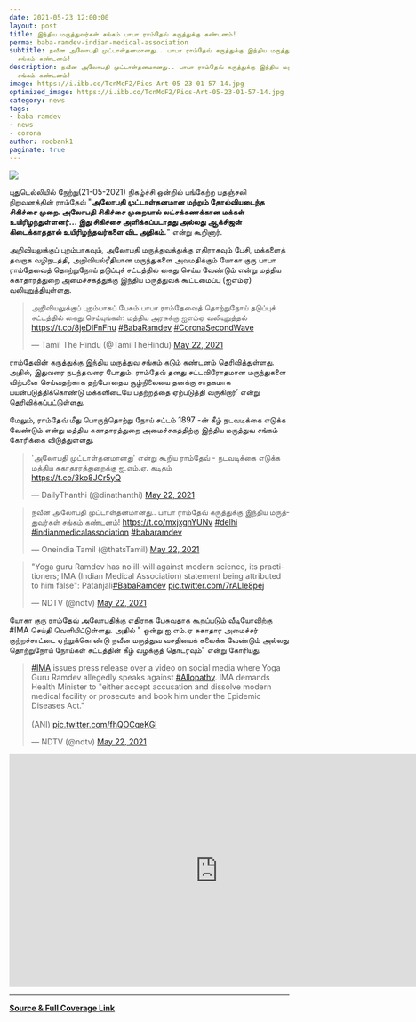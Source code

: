 ```yaml
---
date: 2021-05-23 12:00:00 
layout: post
title: இந்திய மருத்துவர்கள் சங்கம் பாபா ராம்தேவ் கருத்துக்கு கண்டனம்!
perma: baba-ramdev-indian-medical-association
subtitle: நவீன அலோபதி முட்டாள்தனமானது.. பாபா ராம்தேவ் கருத்துக்கு இந்திய மருத்துவர்கள்
  சங்கம் கண்டனம்!
description: நவீன அலோபதி முட்டாள்தனமானது.. பாபா ராம்தேவ் கருத்துக்கு இந்திய மருத்துவர்கள்
  சங்கம் கண்டனம்!
image: https://i.ibb.co/TcnMcF2/Pics-Art-05-23-01-57-14.jpg
optimized_image: https://i.ibb.co/TcnMcF2/Pics-Art-05-23-01-57-14.jpg  
category: news
tags:
- baba ramdev
- news
- corona  
author: roobank1
paginate: true
---
```

<a href="https://hits.seeyoufarm.com"><img src="https://hits.seeyoufarm.com/api/count/incr/badge.svg?url=baba-ramdev-indian medical association&count_bg=%230F0E0E&title_bg=%23000000&icon=reverbnation.svg&icon_color=%23FFFAFA&title=hits&edge_flat=true"/></a>                    

 புதுடெல்லியில் நேற்று(21-05-2021) நிகழ்ச்சி ஒன்றில் பங்கேற்ற பதஞ்சலி நிறுவனத்தின் ராம்தேவ் "**அலோபதி முட்டாள்தனமான மற்றும் தோல்வியடைந்த சிகிச்சை முறை. அலோபதி சிகிச்சை முறையால் லட்சக்கணக்கான மக்கள் உயிரிழந்துள்ளனர்... இது சிகிச்சை அளிக்கப்படாதது அல்லது ஆக்சிஜன் கிடைக்காததால் உயிரிழந்தவர்களை விட அதிகம்.**" என்று கூறினார்.

 அறிவியலுக்குப் புறம்பாகவும், அலோபதி மருத்துவத்துக்கு எதிராகவும் பேசி, மக்களைத் தவறாக வழிநடத்தி, அறிவியல்ரீதியான மருந்துகளை அவமதிக்கும் யோகா குரு பாபா ராம்தேவைத் தொற்றுநோய் தடுப்புச் சட்டத்தில் கைது செய்ய வேண்டும் என்று மத்திய சுகாதாரத்துறை அமைச்சகத்துக்கு இந்திய மருத்துவக் கூட்டமைப்பு (ஐஎம்ஏ) வலியுறுத்தியுள்ளது.

<blockquote class="twitter-tweet"><p lang="ta" dir="ltr">அறிவியலுக்குப் புறம்பாகப் பேசும் பாபா ராம்தேவைத் தொற்றுநோய் தடுப்புச் சட்டத்தில் கைது செய்யுங்கள்: மத்திய அரசுக்கு ஐஎம்ஏ வலியுறுத்தல் <a href="https://t.co/8jeDIFnFhu">https://t.co/8jeDIFnFhu</a> <a href="https://twitter.com/hashtag/BabaRamdev?src=hash&amp;ref_src=twsrc%5Etfw">#BabaRamdev</a> <a href="https://twitter.com/hashtag/CoronaSecondWave?src=hash&amp;ref_src=twsrc%5Etfw">#CoronaSecondWave</a></p>&mdash; Tamil The Hindu (@TamilTheHindu) <a href="https://twitter.com/TamilTheHindu/status/1396075806443536397?ref_src=twsrc%5Etfw">May 22, 2021</a></blockquote> <script async src="https://platform.twitter.com/widgets.js" charset="utf-8"></script>

 ராம்தேவின் கருத்துக்கு இந்திய மருத்துவ சங்கம் கடும் கண்டனம் தெரிவித்துள்ளது. அதில், இதுவரை நடந்தவரை போதும். ராம்தேவ் தனது சட்டவிரோதமான மருந்துகளை விற்பனை செய்வதற்காக தற்போதைய சூழ்நிலையை தனக்கு சாதகமாக பயன்படுத்திக்கொண்டு மக்களிடையே பதற்றத்தை ஏற்படுத்தி வருகிறார்’ என்று தெரிவிக்கப்பட்டுள்ளது.

 மேலும், ராம்தேவ் மீது பொருந்தொற்று நோய் சட்டம் 1897 -ன் கீழ் நடவடிக்கை எடுக்க வேண்டும் என்று மத்திய சுகாதாரத்துறை அமைச்சகத்திற்கு இந்திய மருத்துவ சங்கம் கோரிக்கை விடுத்துள்ளது.

<blockquote class="twitter-tweet"><p lang="ta" dir="ltr">&#39;அலோபதி முட்டாள்தனமானது&#39; என்று கூறிய ராம்தேவ் - நடவடிக்கை எடுக்க மத்திய சுகாதாரத்துறைக்கு ஐ.எம்.ஏ. கடிதம்<br> <a href="https://t.co/3ko8JCr5yQ">https://t.co/3ko8JCr5yQ</a></p>&mdash; DailyThanthi (@dinathanthi) <a href="https://twitter.com/dinathanthi/status/1396189540306485249?ref_src=twsrc%5Etfw">May 22, 2021</a></blockquote> <script async src="https://platform.twitter.com/widgets.js" charset="utf-8"></script>

<blockquote class="twitter-tweet"><p lang="ta" dir="ltr">நவீன அலோபதி முட்டாள்தனமானது.. பாபா ராம்தேவ் கருத்துக்கு இந்திய மருத்துவர்கள் சங்கம் கண்டனம்! <a href="https://t.co/mxjxgnYUNv">https://t.co/mxjxgnYUNv</a> <a href="https://twitter.com/hashtag/delhi?src=hash&amp;ref_src=twsrc%5Etfw">#delhi</a> <a href="https://twitter.com/hashtag/indianmedicalassociation?src=hash&amp;ref_src=twsrc%5Etfw">#indianmedicalassociation</a> <a href="https://twitter.com/hashtag/babaramdev?src=hash&amp;ref_src=twsrc%5Etfw">#babaramdev</a></p>&mdash; Oneindia Tamil (@thatsTamil) <a href="https://twitter.com/thatsTamil/status/1396181743573475333?ref_src=twsrc%5Etfw">May 22, 2021</a></blockquote> <script async src="https://platform.twitter.com/widgets.js" charset="utf-8"></script>

<blockquote class="twitter-tweet"><p lang="en" dir="ltr">&quot;Yoga guru Ramdev has no ill-will against modern science, its practitioners; IMA (Indian Medical Association) statement being attributed to him false&quot;: Patanjali<a href="https://twitter.com/hashtag/BabaRamdev?src=hash&amp;ref_src=twsrc%5Etfw">#BabaRamdev</a> <a href="https://t.co/7rALle8pej">pic.twitter.com/7rALle8pej</a></p>&mdash; NDTV (@ndtv) <a href="https://twitter.com/ndtv/status/1396121054314041344?ref_src=twsrc%5Etfw">May 22, 2021</a></blockquote> <script async src="https://platform.twitter.com/widgets.js" charset="utf-8"></script>

 யோகா குரு ராம்தேவ் அலோபதிக்கு எதிராக பேசுவதாக கூறப்படும் வீடியோவிற்கு #IMA செய்தி வெளியிட்டுள்ளது. அதில் " ஒன்று ஐ.எம்.ஏ சுகாதார அமைச்சர் குற்றச்சாட்டை ஏற்றுக்கொண்டு நவீன மருத்துவ வசதியைக் கலைக்க வேண்டும் அல்லது தொற்றுநோய் நோய்கள் சட்டத்தின் கீழ் வழக்குத் தொடரவும்" என்று கோரியது.

<blockquote class="twitter-tweet"><p lang="en" dir="ltr"><a href="https://twitter.com/hashtag/IMA?src=hash&amp;ref_src=twsrc%5Etfw">#IMA</a> issues press release over a video on social media where Yoga Guru Ramdev allegedly speaks against <a href="https://twitter.com/hashtag/Allopathy?src=hash&amp;ref_src=twsrc%5Etfw">#Allopathy</a>. IMA demands Health Minister to &quot;either accept accusation and dissolve modern medical facility or prosecute and book him under the Epidemic Diseases Act.&quot; <br><br>(ANI) <a href="https://t.co/fhQOCqeKGl">pic.twitter.com/fhQOCqeKGl</a></p>&mdash; NDTV (@ndtv) <a href="https://twitter.com/ndtv/status/1396028593503825923?ref_src=twsrc%5Etfw">May 22, 2021</a></blockquote> <script async src="https://platform.twitter.com/widgets.js" charset="utf-8"></script>

<iframe width="749" height="419" src="https://www.youtube.com/embed/5NQU5URaomw" title="YouTube video player" frameborder="0" allow="accelerometer; autoplay; clipboard-write; encrypted-media; gyroscope; picture-in-picture" allowfullscreen></iframe>

- - -

<a href="https://news.google.com/stories/CAAqOQgKIjNDQklTSURvSmMzUnZjbmt0TXpZd1NoTUtFUWkxeWR2cWtvQU1FZmxmakhxUU92aEJLQUFQAQ?oc=3&ceid=IN:en " target="_blank">**Source & Full Coverage Link**</a>
